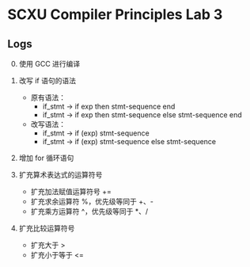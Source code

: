 # SCXU Compiler Principles Lab 3

## Logs

0. 使用 GCC 进行编译

1. 改写 if 语句的语法
   - 原有语法：
     - if_stmt -> if exp then stmt-sequence end
     - if_stmt -> if exp then stmt-sequence else stmt-sequence end
   - 改写语法：
     - if_stmt -> if (exp) stmt-sequence
     - if_stmt -> if (exp) stmt-sequence else stmt-sequence
2. 增加 for 循环语句
3. 扩充算术表达式的运算符号
   - 扩充加法赋值运算符号 +=
   - 扩充求余运算符 %，优先级等同于 +、-
   - 扩充乘方运算符 ^，优先级等同于 *、/
4. 扩充比较运算符号
   - 扩充大于 >
   - 扩充小于等于 <=
